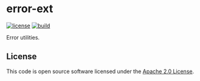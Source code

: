 # error-ext

[![license][license-badge]][license-url]
[![build][build-badge]][build-url]

[license-badge]: https://img.shields.io/github/license/hseeberger/error-ext
[license-url]: https://github.com/hseeberger/error-ext/blob/main/LICENSE
[build-badge]: https://img.shields.io/github/actions/workflow/status/hseeberger/error-ext/ci.yaml
[build-url]: https://github.com/hseeberger/error-ext/actions/workflows/ci.yaml

Error utilities.

## License ##

This code is open source software licensed under the [Apache 2.0 License](http://www.apache.org/licenses/LICENSE-2.0.html).
